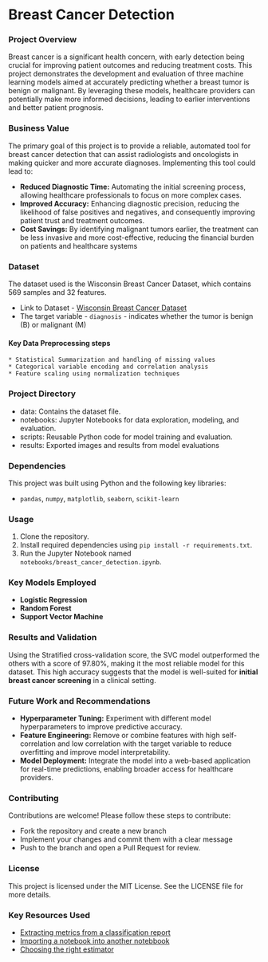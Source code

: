 # Breast Cancer Detection

### Project Overview
Breast cancer is a significant health concern, with early detection being crucial for improving patient outcomes and reducing treatment costs. This project demonstrates the development and evaluation of three machine learning models aimed at accurately predicting whether a breast tumor is benign or malignant. By leveraging these models, healthcare providers can potentially make more informed decisions, leading to earlier interventions and better patient prognosis.

### Business Value
The primary goal of this project is to provide a reliable, automated tool for breast cancer detection that can assist radiologists and oncologists in making quicker and more accurate diagnoses. Implementing this tool could lead to:
* **Reduced Diagnostic Time:** Automating the initial screening process, allowing healthcare professionals to focus on more complex cases.
* **Improved Accuracy:** Enhancing diagnostic precision, reducing the likelihood of false positives and negatives, and consequently improving patient trust and treatment outcomes.
* **Cost Savings:** By identifying malignant tumors earlier, the treatment can be less invasive and more cost-effective, reducing the financial burden on patients and healthcare systems

### Dataset
The dataset used is the Wisconsin Breast Cancer Dataset, which contains 569 samples and 32 features.
* Link to Dataset - [Wisconsin Breast Cancer Dataset]([url](https://www.kaggle.com/datasets/uciml/breast-cancer-wisconsin-data)) 
* The target variable - `diagnosis` - indicates whether the tumor is benign (B) or malignant (M)

#### **Key Data Preprocessing steps**
    * Statistical Summarization and handling of missing values
    * Categorical variable encoding and correlation analysis   
    * Feature scaling using normalization techniques

### Project Directory
* data: Contains the dataset file.
* notebooks: Jupyter Notebooks for data exploration, modeling, and evaluation.
* scripts: Reusable Python code for model training and evaluation.
* results: Exported images and results from model evaluations

### Dependencies
This project was built using Python and the following key libraries:
* `pandas`, `numpy`, `matplotlib`, `seaborn`, `scikit-learn`

### Usage
1. Clone the repository.
2. Install required dependencies using `pip install -r requirements.txt`.
3. Run the Jupyter Notebook named `notebooks/breast_cancer_detection.ipynb`.

### Key Models Employed
* **Logistic Regression**
* **Random Forest** 
* **Support Vector Machine**

### Results and Validation
Using the Stratified cross-validation score, the SVC model outperformed the others with a score of 97.80%, making it the most reliable model for this dataset. This high accuracy suggests that the model is well-suited for **initial breast cancer screening** in a clinical setting.

### Future Work and Recommendations
* **Hyperparameter Tuning:** Experiment with different model hyperparameters to improve predictive accuracy.
* **Feature Engineering:** Remove or combine features with high self-correlation and low correlation with the target variable to reduce overfitting and improve model interpretability.
* **Model Deployment:** Integrate the model into a web-based application for real-time predictions, enabling broader access for healthcare providers.

### Contributing
Contributions are welcome! Please follow these steps to contribute:
* Fork the repository and create a new branch
* Implement your changes and commit them with a clear message
* Push to the branch and open a Pull Request for review.

### License
This project is licensed under the MIT License. See the LICENSE file for more details.

### Key Resources Used
* [Extracting metrics from a classification report]([url](https://stackoverflow.com/questions/48417867/access-to-numbers-in-classification-report-sklearn))
* [Importing a notebook into another notebbook]([url](https://stackoverflow.com/questions/20186344/importing-an-ipynb-file-from-another-ipynb-file))
* [Choosing the right estimator]([url](https://scikit-learn.org/stable/machine_learning_map.html#choosing-the-right-estimator))